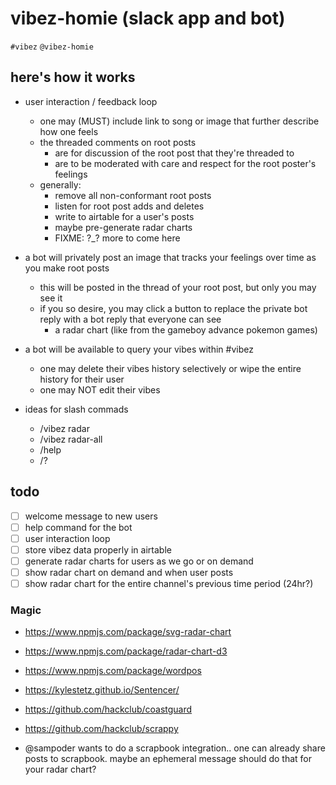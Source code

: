 # vibez-homie (slack app and bot)

`#vibez` `@vibez-homie`

## here's how it works

- user interaction / feedback loop
  - one may (MUST) include link to song or image that further describe how one feels
  - the threaded comments on root posts
    - are for discussion of the root post that they're threaded to
    - are to be moderated with care and respect for the root poster's feelings
  - generally:
    - remove all non-conformant root posts
    - listen for root post adds and deletes
    - write to airtable for a user's posts
    - maybe pre-generate radar charts
    - FIXME: ?_? more to come here

- a bot will privately post an image that tracks your feelings over time as you make root posts
  - this will be posted in the thread of your root post, but only you may see it
  - if you so desire, you may click a button to replace the private bot reply with a bot reply that everyone can see
    - a radar chart (like from the gameboy advance pokemon games)

- a bot will be available to query your vibes within #vibez
  - one may delete their vibes history selectively or wipe the entire history for their user
  - one may NOT edit their vibes

- ideas for slash commads
  - /vibez radar
  - /vibez radar-all
  - /help
  - /?

## todo

- [ ] welcome message to new users
- [ ] help command for the bot
- [ ] user interaction loop
- [ ] store vibez data properly in airtable
- [ ] generate radar charts for users as we go or on demand
- [ ] show radar chart on demand and when user posts
- [ ] show radar chart for the entire channel's previous time period (24hr?)

### Magic

- https://www.npmjs.com/package/svg-radar-chart
- https://www.npmjs.com/package/radar-chart-d3

- https://www.npmjs.com/package/wordpos
- https://kylestetz.github.io/Sentencer/

- https://github.com/hackclub/coastguard
- https://github.com/hackclub/scrappy

- @sampoder wants to do a scrapbook integration.. one can already share posts to scrapbook. maybe an ephemeral message should do that for your radar chart?
